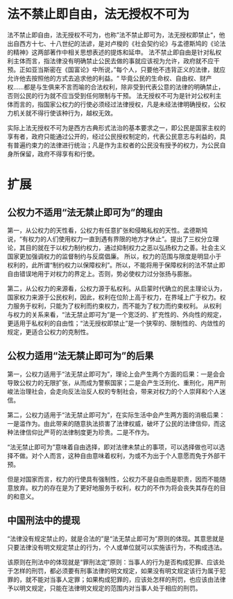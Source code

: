 # 法不禁止即自由，法无授权不可为
法不禁止即自由，法无授权不可为，也称”法不禁止即可为，法无授权即禁止“，他出自西方十七、十八世纪的法谚，是对卢梭的《社会契约论》与孟德斯鸠的《论法的精神》这两部著作中相关思想表述的提炼和延申。
法不禁止即自由是针对私权利主体而言，指法律没有明确禁止公民去做的事就应该视为允许，政府就不应干预。正如亚当斯密在《国富论》中所说，”每个人，只要他不违背正义的法律，就应允许他去按照他的方式去追求他的利益。“
毕竟公民的生命权、自由权、财产权……都是与生俱来不言而喻的合法权利，除非受到代表公意的法律的明确禁止，否则公民的行为就不应当受到任何限制与干预。
法无授权不可为是针对公权利主体而言的，指国家公权力的行使必须经过法律授权，凡是未经法律明确授权，公权力机关就不得行使该种行为，越权无效。

实际上法无授权不可为是西方古典形式法治的基本要求之一，即公民是国家主权的享有者，政府只能通过公开的，经过公民授权制定的，代表公民意志与利益的，具有普遍约束力的法律进行统治；凡是作为主权者的公民没有授予的权力，为公民自身所保留，政府不得享有和行使。

# 扩展
##  公权力不适用“法无禁止即可为”的理由
第一，从公权力的天性看，公权力有任意扩张和侵略私权的天性。孟德斯鸠说，“有权力的人们使用权力一直到遇有界限的地方才休止”。提出了三权分立理论，其目的就在于以权力制约权力，通过抑制权力之恶以弘扬权力之善。社会主义国家更加强调权力的监督制约与反腐倡廉。
所以，权力的范围与限度是明显小于权利的，此所谓“制约权力以保障权利”。所以，不能将用于保障权利的法不禁止即自由错误地用于对权力的界定上。否则，势必使权力过分张扬与膨胀。

第二，从公权力的来源看，公权力源于私权利。从启蒙时代确立的民主理论认为，国家权力来源于公民权利，因此，权利在位阶上高于权力，在界域上广于权力。权力服务于权利，只能为了权利而约束权力，而不能为了权力而约束权利。
从权利与权力的关系来看，“法无禁止即可为”是一个宽泛的、扩充性的、外向性的规定，更适用于私权利的自由性；“法无授权即禁止”是一个狭窄的、限制性的、内敛性的规定，更适合公权力的克制性。

## 公权力适用“法无禁止即可为”的后果

第一，公权力适用于“法无禁止即可为”，理论上会产生两个方面的后果：一是会会导致公权力的无限扩张，从而成为警察国家；二是会产生泛刑化、重刑化，用严刑峻法治理社会，会走向反法治反人权的专制社会，带来对权力的个人崇拜和个人迷信。

第二，公权力适用于“法无禁止即可为”，在实际生活中会产生两方面的消极后果：一是滥作为。由此带来的随意执法损害了法律权威，破坏了公民的法律信仰，而这种法律信仰比严苛的法律制度更为珍贵。二是不作为。

“法无禁止即可为”意味着自由选择，即对法律未禁止的事项，可以选择做也可以选择不做。对个人而言，这种自由意味着权利，为或不为出于个人意愿而免于外部干预。

但是对国家而言，权力的行使具有强制性，公权力不是自由而是职责，因而不能随意放弃。权力的存在是为了更好地服务于权利，权力的不作为将会丧失其存在的目的和意义。

## 中国刑法中的提现
“法律没有规定禁止的，就是合法的”是“法无禁止即可为”原则的体现。其意思就是只要法律没有明文规定禁止的行为，个人或单位就可以实施该行为，不构成违法。

该原则在刑法中的体现就是“罪刑法定”原则：当事人的行为是否构成犯罪、应该处于怎样的刑罚，都必须要有刑事法律的明文规定，如果没有明文规定该行为属于犯罪的，就不能对当事人定罪；如果构成犯罪的，应该处怎样的刑罚，也应该由法律予以明文规定，只能在法律明文规定的范围内对当事人处于相应的刑罚。